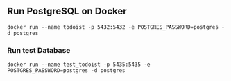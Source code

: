 ## Run PostgreSQL on Docker
`docker run --name todoist -p 5432:5432 -e POSTGRES_PASSWORD=postgres -d postgres`
### Run test Database
`docker run --name test_todoist -p 5435:5435 -e POSTGRES_PASSWORD=postgres -d postgres`
